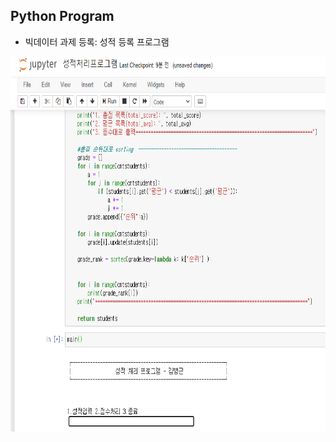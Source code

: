 ## Python Program

- 빅데이터 과제 등록: 성적 등록 프로그램

<p align="center">
  
<img src="./김병근_빅데이터 과제_성적처리프로그램(Jupyter 코딩 캡쳐).png"  width="640" height="600">

</p>
